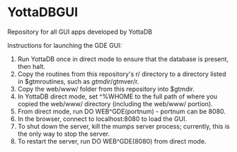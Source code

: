 # YottaDBGUI
Repository for all GUI apps developed by YottaDB

Instructions for launching the GDE GUI:
1. Run YottaDB once in direct mode to ensure that the database is present, then halt.
2. Copy the routines from this repository's r/ directory to a directory listed in $gtmroutines, such as $gtmdir/$gtmver/r.
3. Copy the web/www/ folder from this repository into $gtmdir.
4. In YottaDB direct mode, set ^%WHOME to the full path of where you copied the web/www/ directory (including the web/www/ portion). 
5. From direct mode, run DO WEB^GDE(portnum) - portnum can be 8080.
6. In the browser, connect to localhost:8080 to load the GUI.
7. To shut down the server, kill the mumps server process; currently, this is the only way to stop the server.
8. To restart the server, run DO WEB^GDE(8080) from direct mode.
